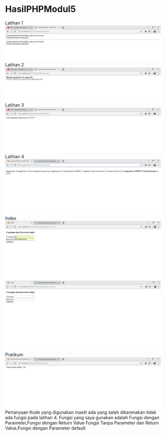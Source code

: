 # HasilPHPModul5
Latihan 1
![alt text](https://github.com/Valencia31/HasilPHPModul5/blob/master/latihan%201%20modul%205.JPG?raw=true)
Latihan 2
![alt text](https://github.com/Valencia31/HasilPHPModul5/blob/master/latihan%202%20modul%205.JPG?raw=true)
Latihan 3
![alt text](https://github.com/Valencia31/HasilPHPModul5/blob/master/latihan%203%20modul%205.JPG?raw=true)
Latihan 4
![alt text](https://github.com/Valencia31/HasilPHPModul5/blob/master/latihan%204%20modul%205.JPG?raw=true)
Index
![alt text](https://github.com/Valencia31/HasilPHPModul5/blob/master/index%20modul%205.JPG?raw=true)
![alt tetx](https://github.com/Valencia31/HasilPHPModul5/blob/master/index%201%20modul%205.JPG?raw=true)
Pratikum
![alt text](https://github.com/Valencia31/HasilPHPModul5/blob/master/pratikum%20modul%205.JPG?raw=true)
Pertanyaan
Kode yang digunakan masih ada yang salah dikarenakan tidak ada fungsi pada latihan 4.
Fungsi yang saya gunakan adalah Fungsi dengan Parameter,Fungsi dengan Return Value
Fungsi Tanpa Parameter dan Return Value,Fungsi dengan Parameter default
